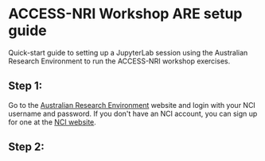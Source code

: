 # ACCESS-NRI Workshop ARE setup guide
<p>Quick-start guide to setting up a JupyterLab session using the Australian Research Environment to run the ACCESS-NRI workshop exercises.</p>

## Step 1:
Go to the [Australian Research Environment](https://are-auth.nci.org.au/) website and login with your NCI username and password. If you don't have an NCI account, you can sign up for one at the [NCI website](https://my.nci.org.au/mancini/login?next=/mancini/).

## Step 2:
